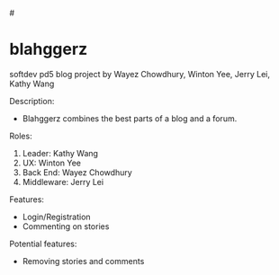 #<h1> blahggerz </h1>
softdev pd5 blog project
by Wayez Chowdhury, Winton Yee, Jerry Lei, Kathy Wang

Description:<ul>
<li> Blahggerz combines the best parts of a blog and a forum. </li>
</ul>

Roles:<ol>
<li>Leader: Kathy Wang</li>
<li>UX: Winton Yee</li>
<li>Back End: Wayez Chowdhury</li>
<li>Middleware: Jerry Lei</li>
</ol>

Features:<ul>
<li>Login/Registration</li>
<li>Commenting on stories</li>
</ul>

Potential features:<ul>
<li>Removing stories and comments</li>
</ul>
